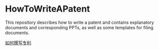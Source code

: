 # HowToWriteAPatent
This repository describes how to write a patent and contains explanatory documents and corresponding PPTs, as well as some templates for filing documents.

[如何撰写专利](https://github.com/ACui96/HowToWriteAPatent/blob/master/%E5%A6%82%E4%BD%95%E5%86%99%E4%B8%93%E5%88%A9.md)